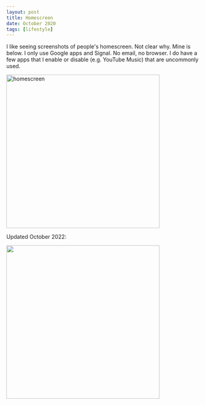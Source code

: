```yaml
---
layout: post
title: Homescreen
date: October 2020
tags: [lifestyle]
---
```

I like seeing screenshots of people's homescreen. Not clear why. Mine is below. I only use Google apps and Signal. No email, no browser. I do have a few apps that I enable or disable (e.g. YouTube Music) that are uncommonly used. 

<img src="https://lh3.googleusercontent.com/pKLfAoM9bESi4hz2mwe3D3gqKJNfwVm45FsTO6DtjTuiIVi0jA4SXu4RiGPePx5V1K1NC1BxlMQXM8m3uMkCOlcBuwc90X92sExW5-gQn_-jKtpN37-7Qsg77PWOMDxUm0j4YF2IykE=w2400" alt="homescreen" width="400">

Updated October 2022:

<img src="https://user-images.githubusercontent.com/6105317/193619498-3d2a7ade-da27-4648-a69c-1aded08f0912.PNG" width="400">
